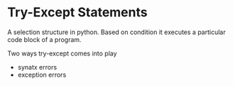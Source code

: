 # Try-Except Statements
A selection structure in python. Based on condition it executes a particular code block of a program.

Two ways try-except comes into play 

- synatx errors
- exception errors

